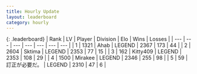 ```yaml
---
title: Hourly Update
layout: leaderboard
category: hourly
---
```


{: .leaderboard}
| Rank | LV | Player | Division | Elo | Wins | Losses |
| --- | --- | --- | --- | --- | --- | --- |
| <span data-change="0">1</span> | 1321 | <span title="ID: 402846">Ahab</span> | LEGEND | <span data-change="0">2367</span> | <span data-change="0">173</span> | <span data-change="0">44</span> |
| <span data-change="0">2</span> | 2604 | <span title="ID: 353063">Sktima</span> | LEGEND | <span data-change="0">2353</span> | <span data-change="0">77</span> | <span data-change="0">15</span> |
| <span data-change="0">3</span> | 162 | <span title="ID: 459203">Kitty409</span> | LEGEND | <span data-change="0">2353</span> | <span data-change="0">108</span> | <span data-change="0">29</span> |
| <span data-change="0">4</span> | 1500 | <span title="ID: 416373">Mirakee</span> | LEGEND | <span data-change="0">2346</span> | <span data-change="0">255</span> | <span data-change="0">98</span> |
| <span data-change="0">5</span> | 59 | <span title="ID: 754604">訂正が必要だ。</span> | LEGEND | <span data-change="0">2310</span> | <span data-change="0">47</span> | <span data-change="0">6</span> |